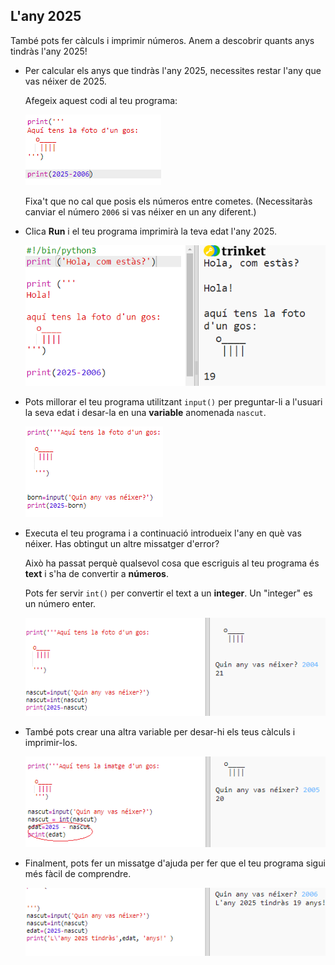 ## L'any 2025

També pots fer càlculs i imprimir números. Anem a descobrir quants anys tindràs l'any 2025!

+ Per calcular els anys que tindràs l'any 2025, necessites restar l'any que vas néixer de 2025.
    
    Afegeix aquest codi al teu programa:
    
    ![captura de pantalla](images/me-calc.png)
    
    Fixa't que no cal que posis els números entre cometes. (Necessitaràs canviar el número `2006` si vas néixer en un any diferent.)

+ Clica **Run** i el teu programa imprimirà la teva edat l'any 2025.
    
    ![captura de pantalla](images/me-calc-run.png)

+ Pots millorar el teu programa utilitzant `input()` per preguntar-li a l'usuari la seva edat i desar-la en una **variable** anomenada `nascut`.
    
    ![captura de pantalla](images/me-input.png)

+ Executa el teu programa i a continuació introdueix l'any en què vas néixer. Has obtingut un altre missatger d'error?
    
    Això ha passat perquè qualsevol cosa que escriguis al teu programa és **text** i s'ha de convertir a **números**.
    
    Pots fer servir `int()` per convertir el text a un **integer**. Un "integer" es un número enter.
    
    ![captura de pantalla](images/me-input-test.png)

+ També pots crear una altra variable per desar-hi els teus càlculs i imprimir-los.
    
    ![captura de pantalla](images/me-result-variable.png)

+ Finalment, pots fer un missatge d'ajuda per fer que el teu programa sigui més fàcil de comprendre.
    
    ![captura de pantalla](images/me-message.png)